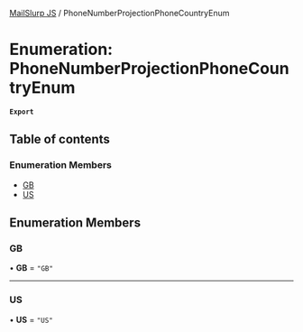 [MailSlurp JS](../README.md) / PhoneNumberProjectionPhoneCountryEnum

# Enumeration: PhoneNumberProjectionPhoneCountryEnum

**`Export`**

## Table of contents

### Enumeration Members

- [GB](PhoneNumberProjectionPhoneCountryEnum.md#gb)
- [US](PhoneNumberProjectionPhoneCountryEnum.md#us)

## Enumeration Members

### GB

• **GB** = ``"GB"``

___

### US

• **US** = ``"US"``
